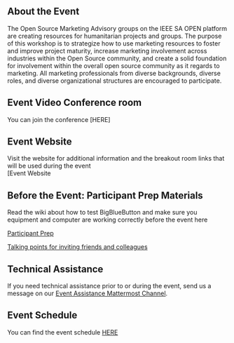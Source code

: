 ## About the Event
The Open Source Marketing Advisory groups on the IEEE SA OPEN platform are creating resources for humanitarian projects and groups. The purpose of this workshop is to strategize how to use marketing resources to foster and improve project maturity, increase marketing involvement across industries within the Open Source community, and create a solid foundation for involvement within the overall open source community as it regards to marketing. All marketing professionals from diverse backgrounds, diverse roles, and diverse organizational structures are encouraged to participate.

## Event Video Conference room
You can join the conference [HERE]

## Event Website
Visit the website for additional information and the breakout room links that will be used during the event <br>
[Event Website

## Before the Event: Participant Prep Materials
Read the wiki about how to test BigBlueButton and make sure you equipment and computer are working correctly before the event here

[Participant Prep](https://opensource.ieee.org/workshops/maymagworkshop/20210504-workshop-info/20210504-workshop-registration/-/blob/main/Event%20Information/Checking_bbb.md)

[Talking points for inviting friends and colleagues](https://opensource.ieee.org/workshops/advisory-groups/event-information/-/blob/main/talking_points_open.md)

## Technical Assistance
If you need technical assistance prior to or during the event, send us a message on our [Event Assistance Mattermost Channel](https://mattermost.leadingbit.com:3443/signup_user_complete/?id=9n6o9sxb43dbjrb9obofszyima).<br>


## Event Schedule
You can find the event schedule [HERE](https://opensource.ieee.org/workshops/maymagworkshop/20210504-workshop-info/20210504-workshop-registration/-/blob/main/Event%20Information/20210504-event-schedule.md)





